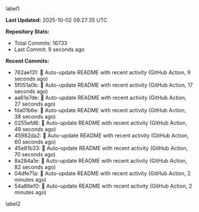 
label1 
<!-- ACTIVITY_START -->
**Last Updated:** 2025-10-02 09:27:35 UTC

**Repository Stats:**
- Total Commits: 16733
- Last Commit: 9 seconds ago

**Recent Commits:**
- 762ae131: 🤖 Auto-update README with recent activity (GitHub Action, 9 seconds ago)
- 5f051a0b: 🤖 Auto-update README with recent activity (GitHub Action, 17 seconds ago)
- aa61e7de: 🤖 Auto-update README with recent activity (GitHub Action, 27 seconds ago)
- fda01b6e: 🤖 Auto-update README with recent activity (GitHub Action, 38 seconds ago)
- 0255efd6: 🤖 Auto-update README with recent activity (GitHub Action, 49 seconds ago)
- 45982da2: 🤖 Auto-update README with recent activity (GitHub Action, 60 seconds ago)
- 45e81b33: 🤖 Auto-update README with recent activity (GitHub Action, 70 seconds ago)
- 8a284a1e: 🤖 Auto-update README with recent activity (GitHub Action, 82 seconds ago)
- 04dfe71a: 🤖 Auto-update README with recent activity (GitHub Action, 2 minutes ago)
- 54a86ef0: 🤖 Auto-update README with recent activity (GitHub Action, 2 minutes ago)
<!-- ACTIVITY_END -->

label2

